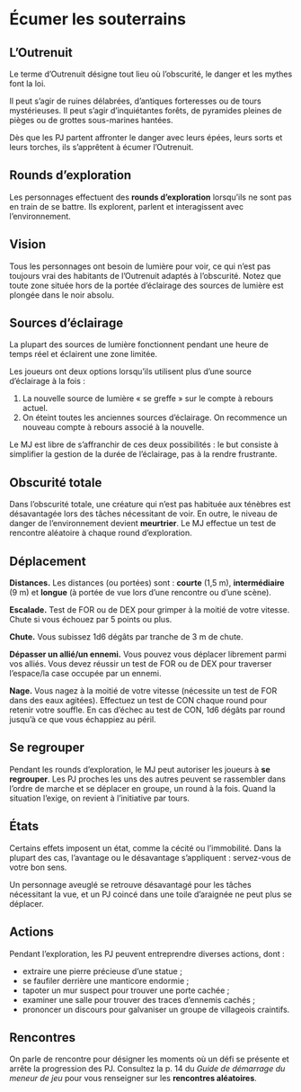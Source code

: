 # Écumer les souterrains

## L’Outrenuit

Le terme d’Outrenuit désigne tout lieu où l’obscurité, le danger et les mythes font la loi.

Il peut s’agir de ruines délabrées, d’antiques forteresses ou de tours mystérieuses. Il peut s’agir d’inquiétantes forêts, de pyramides pleines de pièges ou de grottes sous-marines hantées.

Dès que les PJ partent affronter le danger avec leurs épées, leurs sorts et leurs torches, ils s’apprêtent à écumer l’Outrenuit.

## Rounds d’exploration

Les personnages effectuent des **rounds d’exploration** lorsqu’ils ne sont pas en train de se battre. Ils explorent, parlent et interagissent avec l’environnement.

## Vision

Tous les personnages ont besoin de lumière pour voir, ce qui n’est pas toujours vrai des habitants de l’Outrenuit adaptés à l’obscurité. Notez que toute zone située hors de la portée d’éclairage des sources de lumière est plongée dans le noir absolu.

## Sources d’éclairage

La plupart des sources de lumière fonctionnent pendant une heure de temps réel et éclairent une zone limitée.

Les joueurs ont deux options lorsqu’ils utilisent plus d’une source d’éclairage à la fois :
1. La nouvelle source de lumière « se greffe » sur le compte à rebours actuel.
2. On éteint toutes les anciennes sources d’éclairage. On recommence un nouveau compte à rebours associé à la nouvelle.

Le MJ est libre de s’affranchir de ces deux possibilités : le but consiste à simplifier la gestion de la durée de l’éclairage, pas à la rendre frustrante.

## Obscurité totale

Dans l’obscurité totale, une créature qui n’est pas habituée aux ténèbres est désavantagée lors des tâches nécessitant de voir. En outre, le niveau de danger de l’environnement devient **meurtrier**. Le MJ effectue un test de rencontre aléatoire à chaque round d’exploration.

## Déplacement

**Distances.** Les distances (ou portées) sont : **courte** (1,5 m), **intermédiaire** (9 m) et **longue** (à portée de vue lors d’une rencontre ou d’une scène).

**Escalade.** Test de FOR ou de DEX pour grimper à la moitié de votre vitesse. Chute si vous échouez par 5 points ou plus.

**Chute.** Vous subissez 1d6 dégâts par tranche de 3 m de chute.

**Dépasser un allié/un ennemi.** Vous pouvez vous déplacer librement parmi vos alliés. Vous devez réussir un test de FOR ou de DEX pour traverser l’espace/la case occupée par un ennemi.

**Nage.** Vous nagez à la moitié de votre vitesse (nécessite un test de FOR dans des eaux agitées). Effectuez un test de CON chaque round pour retenir votre souffle. En cas d’échec au test de CON, 1d6 dégâts par round jusqu’à ce que vous échappiez au péril.

## Se regrouper

Pendant les rounds d’exploration, le MJ peut autoriser les joueurs à **se regrouper**. Les PJ proches les uns des autres peuvent se rassembler dans l’ordre de marche et se déplacer en groupe, un round à la fois. Quand la situation l’exige, on revient à l’initiative par tours.

## États

Certains effets imposent un état, comme la cécité ou l’immobilité. Dans la plupart des cas, l’avantage ou le désavantage s’appliquent : servez-vous de votre bon sens.

Un personnage aveuglé se retrouve désavantagé pour les tâches nécessitant la vue, et un PJ coincé dans une toile d’araignée ne peut plus se déplacer.

## Actions

Pendant l’exploration, les PJ peuvent entreprendre diverses actions, dont :
- extraire une pierre précieuse d’une statue ;
- se faufiler derrière une manticore endormie ;
- tapoter un mur suspect pour trouver une porte cachée ;
- examiner une salle pour trouver des traces d’ennemis cachés ;
- prononcer un discours pour galvaniser un groupe de villageois craintifs.

## Rencontres

On parle de rencontre pour désigner les moments où un défi se présente et arrête la progression des PJ. Consultez la p. 14 du *Guide de démarrage du meneur de jeu* pour vous renseigner sur les **rencontres aléatoires**.
